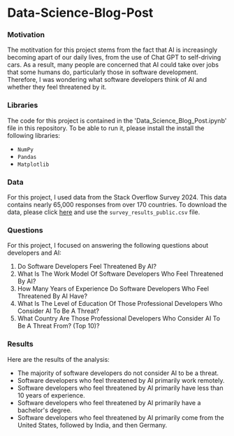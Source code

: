 # Data-Science-Blog-Post

### Motivation

The motitvation for this project stems from the fact that AI is increasingly becoming apart of our daily lives, from the use of Chat GPT to self-driving cars. As a result, many people are concerned that AI could take over jobs that some humans do, particularly those in software development. Therefore, I was wondering what software developers think of AI and whether they feel threatened by it.

### Libraries

The code for this project is contained in the 'Data_Science_Blog_Post.ipynb' file in this repository. To be able to run it, please install the install the following libraries:

* `NumPy`
* `Pandas`
* `Matplotlib`

### Data

For this project, I used data from the Stack Overflow Survey 2024. This data contains nearly 65,000 responses from over 170 countries. To download the data, please click [here](https://survey.stackoverflow.co/) and use the `survey_results_public.csv` file.

### Questions

For this project, I focused on answering the following questions about developers and AI:

1. Do Software Developers Feel Threatened By AI?
2. What Is The Work Model Of Software Developers Who Feel Threatened By AI?
3. How Many Years of Experience Do Software Developers Who Feel Threatened By AI Have?
4. What Is The Level of Education Of Those Professional Developers Who Consider AI To Be A Threat?
5. What Country Are Those Professional Developers Who Consider AI To Be A Threat From? (Top 10)?

### Results

Here are the results of the analysis:

* The majority of software developers do not consider AI to be a threat.
* Software developers who feel threatened by AI primarily work remotely.
* Software developers who feel threatened by AI primarily have less than 10 years of experience.
* Software developers who feel threatened by AI primarily have a bachelor's degree.
* Software developers who feel threatened by AI primarily come from the United States, followed by India, and then Germany.
